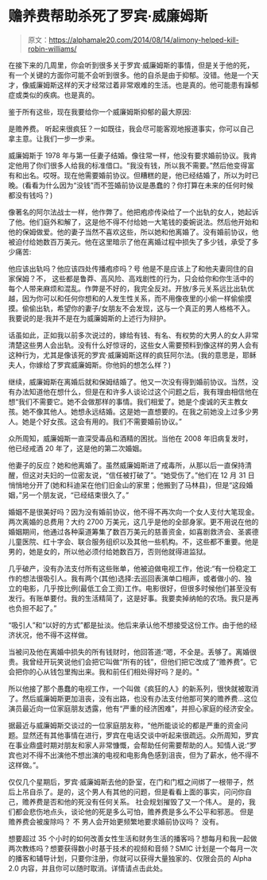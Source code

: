 # 赡养费帮助杀死了罗宾·威廉姆斯

> 原文：<https://alphamale20.com/2014/08/14/alimony-helped-kill-robin-williams/>

在接下来的几周里，你会听到很多关于罗宾·威廉姆斯的事情，但是关于他的死，有一个关键的方面你可能不会听到很多。他的自杀是由于抑郁。没错。他是一个天才，像威廉姆斯这样的天才经常过着非常艰难的生活。也是真的。他可能患有躁郁症或类似的疾病。也是真的。

鉴于所有这些，现在我要给你一个威廉姆斯抑郁的最大原因:

是赡养费。
听起来很疯狂？一如既往，我会尽可能客观地报道事实，你可以自己拿主意。让我们一步一步来。

威廉姆斯于 1978 年与第一任妻子结婚。像往常一样，他没有要求婚前协议。我肯定他用了你们很多人给我的标准借口。“我没有钱，所以我不需要。”然后他变得富有和出名。哎呀。现在他需要婚前协议。但糟糕的是，他已经结婚了，所以为时已晚。(看看为什么因为“没钱”而不签婚前协议是愚蠢的？你打算在未来的任何时候都没有钱吗？)

像著名的阿尔法战士一样，他作弊了。他把疱疹传染给了一个出轨的女人，她起诉了他。他们庭外和解了，这是他不得不付给她一大笔钱的委婉说法。然后他开始和他的保姆做爱。他的妻子当然不喜欢这些，所以她和他离婚了。没有婚前协议，他被迫付给她数百万美元。他在这里暗示了他在离婚过程中损失了多少钱，承受了多少痛苦:

他应该出轨吗？他应该四处传播疱疹吗？号
他是不是应该上了和他夫妻同住的自家保姆？不，
这些都是鲁莽、高风险、高戏剧性的行为，只会给你和你生活中的每个人带来麻烦和混乱。作弊是不好的，我完全反对。开放/多元关系远比出轨优越，因为你可以和任何你想和的人发生性关系，而不用像夜里的小偷一样偷偷摸摸。偷偷出轨，希望你的妻子/女朋友不会发现，这与一个真正的男人格格不入。我要说的是:我并不是在为威廉姆斯的上述行为辩护。

话虽如此，正如我以前多次说过的，嫁给有钱、有名、有权势的大男人的女人非常清楚这些男人会出轨。没有什么好惊讶的，这些女人需要预料到像这样的男人会有这种行为，尤其是像该死的罗宾·威廉姆斯这样的疯狂阿尔法。(我的意思是，耶稣夫人，你嫁给了罗宾威廉姆斯。你他妈的想怎么样？)

继续，威廉姆斯在离婚后就和保姆结婚了。他又一次没有得到婚前协议。当然，没有办法知道他在想什么，但是在和许多人谈论过这个问题之后，我有理由相信他在想“我们不需要它。她不会做那样的事情。我们相爱了。她是个虔诚的天主教女孩。她不像其他人。她想永远结婚。这是她一直想要的。在我之前她没上过多少男人。她是个好女孩。这会有用的。我们不需要婚前协议。”

众所周知，威廉姆斯一直深受毒品和酒精的困扰。当他在 2008 年旧病复发时，他已经戒酒 20 年了，这是他的第二次婚姻。

他妻子的反应？她和他离婚了。虽然威廉姆斯进了戒毒所，从那以后一直保持清醒，但这对夫妇的一位密友说，“信任被打破了”。“她受伤了。”他们在 12 月 31 日悄悄地分开了(她和科迪呆在他们旧金山的家里；他搬到了马林县)，但是“这段婚姻，”另一个朋友说，“已经结束很久了。”

婚姻不是很美好吗？因为没有婚前协议，他不得不再次向一个女人支付大笔现金。两次离婚的总费用？大约 2700 万美元，这几乎是他的全部身家。更不用说在他的婚姻期间，他通过各种渠道筹集了数百万美元的慈善资金，如喜剧救济会、圣裘德儿童医院、红十字会、联合服务组织以及其他一些机构。不，这些都不重要。他是男的，她是女的，所以他必须付给她数百万，否则他就得进监狱。

几乎破产，没有办法支付所有这些账单，他被迫做电视工作，他说:“有一份稳定工作的想法很吸引人。我有两个(其他)选择:去巡回表演单口相声，或者做小的、独立的电影，几乎按比例(最低工会工资)工作。电影很好，但很多时候他们甚至没有发行。有账单要付。我的生活精简了，这是好事。我要卖掉纳帕的农场。我只是再也负担不起了。”

“吸引人”和“以好的方式”都是扯淡。他后来承认他不想接受这份工作。由于他的经济状况，他不得不这样做。

当被问及他在离婚中损失的所有钱财时，他回答道:“嗯，不全是。丢够了。离婚很贵。我曾经开玩笑说他们会把它叫做“所有的钱”，但他们把它改成了“赡养费”。它会把你的心从钱包里掏出来。我和前任们相处得好吗？是的。"

所以他接了那个愚蠢的电视工作，一个叫做《疯狂的人》的新系列，很快就被取消了。然后威廉姆斯更加沮丧，没有出路，也没有办法支付他那可笑的赡养费...这位演员最近向一位家庭朋友透露，他有“严重的经济困难”，并担心家庭的经济安全。

据最近与威廉姆斯交谈过的一位家庭朋友称，“他所能谈论的都是严重的资金问题。显然还有其他事情在进行，罗宾在电话交谈中听起来很疏远。众所周知，罗宾在事业鼎盛时期对朋友和家人非常慷慨，会帮助任何需要帮助的人。知情人说:“罗宾也对不得不出演他不想出演的电视和电影角色感到沮丧，但为了薪水，他不得不这样做。”。

仅仅几个星期后，罗宾·威廉姆斯去他的卧室，在门和门框之间绑了一根带子，然后上吊自杀了。是的，这个男人有其他的问题，但是看看上面的事实，问问你自己，赡养费是否和他的死没有任何关系。
社会规划摧毁了又一个伟人。
是的，我们都会悲伤地点头，谈论他的死是多么可怕，赡养费是多么不公平和邪恶。
但是赡养费会被废除吗？
不
男人会开始更频繁地要求婚前协议吗？
没有。

想要超过 35 个小时的如何改善女性生活和财务生活的播客吗？想每月和我一起做两次教练吗？想要获得数小时基于技术的视频和音频？SMIC 计划是一个每月一次的播客和辅导计划，只要你注册，你就可以获得大量独家的、仅限会员的 Alpha 2.0 内容，并且你可以随时取消。详情请点击此处。